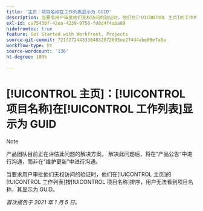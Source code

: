 ```yaml
---
title: '主页：项目名称在工作列表显示为 GUID'
description: 当要求用户审批他们无权访问的验证时，他们在[!UICONTROL 主页]的工作列表按项目名称排序，用户无法看到项目名称，其显示为 GUID。
exl-id: ca75430f-42ea-4239-9756-fd8d4f4aba89
hidefromtoc: true
feature: Get Started with Workfront, Projects
source-git-commit: 721f2724433364832072695ee274d4abe08e7a8a
workflow-type: ht
source-wordcount: '136'
ht-degree: 100%

---
```


# [!UICONTROL 主页]：[!UICONTROL 项目名称]在[!UICONTROL 工作列表]显示为 GUID

<!--Article created by request-->

>[!NOTE]
>
>产品团队目前正在评估此问题的解决方案。 解决此问题后，将在“产品公告”中进行沟通，而非在“维护更新”中进行沟通。

当要求用户审批他们无权访问的验证时，他们在[!UICONTROL 主页]的[!UICONTROL 工作列表]按[!UICONTROL 项目名称]排序，用户无法看到项目名称，其显示为 GUID。

_首次报告于 2021 年 1 月 5 日。_
